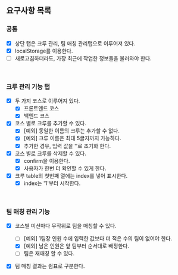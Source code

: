 ## 요구사항 목록


### 공통

- [x] 상단 탭은 크루 관리, 팀 매칭 관리탭으로 이루어져 있다.
- [x] localStorage를 이용한다.
- [ ] 새로고침하더라도, 가장 최근에 작업한 정보들을 불러와야 한다.
<br/>

### 크루 관리 기능 탭
- [x] 두 가지 코스로 이루어져 있다. 
  - [x] 프론트엔드 코스 
  - [x] 백엔드 코스
- [x] 코스 별로 크루를 추가할 수 있다. 
  - [x] [예외] 동일한 이름의 크루는 추가할 수 없다.
  - [x] [예외] 크루 이름은 최대 5글자까지 가능하다.
  - [x] 추가한 경우, 입력 값을 ''로 초기화 한다.
- [x] 코스 별로 크루를 삭제할 수 있다.
  - [x] confirm을 이용한다.
  - [x] 사용자가 한번 더 확인할 수 있게 한다. 
- [x] 크루 table의 첫번째 열에는 index를 넣어 표시한다. 
  - [x] index는 '1'부터 시작한다.
<br/>

### 팀 매칭 관리 기능
- [x] 코스별 미션마다 무작위로 팀을 매칭할 수 있다.
  - [ ] [예외] 1팀장 인원 수에 입력한 값보다 더 적은 수의 팀이 없어야 한다.
  - [x] [예외] 남은 인원은 앞 팀부터 순서대로 배정한다.
  - [ ] 팀은 재매칭 할 수 있다.
- [x] 팀 매칭 결과는 쉼표로 구분한다.

